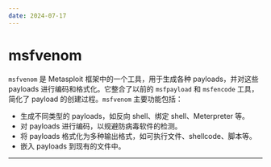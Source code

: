 ```yaml
---
date: 2024-07-17
---
```


# msfvenom

`msfvenom` 是 Metasploit 框架中的一个工具，用于生成各种 payloads，并对这些 payloads 进行编码和格式化。它整合了以前的 `msfpayload` 和 `msfencode` 工具，简化了 payload 的创建过程。`msfvenom` 主要功能包括：

- 生成不同类型的 payloads，如反向 shell、绑定 shell、Meterpreter 等。
- 对 payloads 进行编码，以规避防病毒软件的检测。
- 将 payloads 格式化为多种输出格式，如可执行文件、shellcode、脚本等。
- 嵌入 payloads 到现有的文件中。

---




